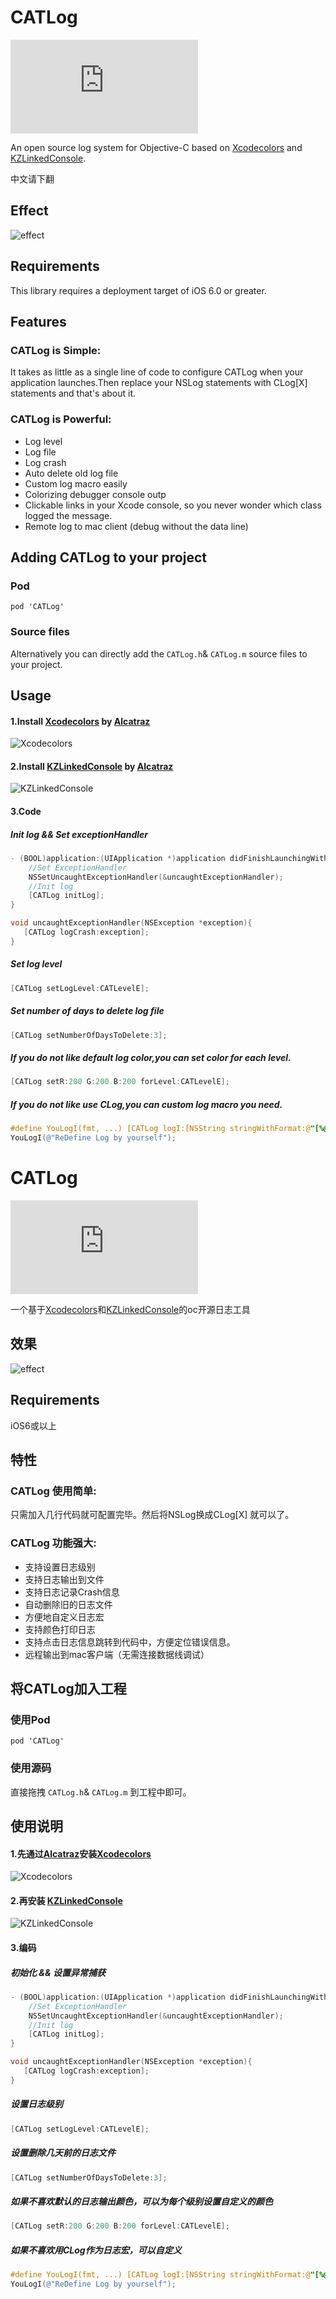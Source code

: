 # CATLog
[![Pod Version](https://github.com/CatchZeng/CATLog/blob/master/pod.pdf)](http://cocoadocs.org/docsets/CATLog/)


An open source log system for Objective-C based on [Xcodecolors](https://github.com/robbiehanson/XcodeColors) and [KZLinkedConsole](https://github.com/krzysztofzablocki/KZLinkedConsole).

中文请下翻

## Effect 
![effect](https://github.com/CatchZeng/CATLog/blob/master/CATLog.gif)

## Requirements
This library requires a deployment target of iOS 6.0 or greater.

## Features

### CATLog is Simple:

It takes as little as a single line of code to configure CATLog when your application launches.Then replace your NSLog statements with CLog[X] statements and that's about it.

### CATLog is Powerful:
- Log level
- Log file
- Log crash
- Auto delete old log file
- Custom log macro easily
- Colorizing debugger console outp 
- Clickable links in your Xcode console, so you never wonder which class logged the message.
- Remote log to mac client (debug without the data line)

## Adding CATLog to your project

### Pod

`pod 'CATLog'`

### Source files

Alternatively you can directly add the `CATLog.h`& `CATLog.m`  source files to your project.

## Usage

#### 1.Install [Xcodecolors](https://github.com/robbiehanson/XcodeColors) by [Alcatraz](https://github.com/alcatraz/Alcatraz)

![Xcodecolors](https://github.com/CatchZeng/CATLog/blob/master/xcodecolors.jpg)

#### 2.Install [KZLinkedConsole](https://github.com/krzysztofzablocki/KZLinkedConsole) by [Alcatraz](https://github.com/alcatraz/Alcatraz)

![KZLinkedConsole](https://github.com/CatchZeng/CATLog/blob/master/kzlinkedconsole.jpg)

#### 3.Code

##### Init log && Set exceptionHandler

```objective-c
- (BOOL)application:(UIApplication *)application didFinishLaunchingWithOptions:(NSDictionary *)launchOptions {
    //Set ExceptionHandler
    NSSetUncaughtExceptionHandler(&uncaughtExceptionHandler);
    //Init log
	[CATLog initLog];
}

void uncaughtExceptionHandler(NSException *exception){
   [CATLog logCrash:exception];
}
```
	
##### Set log level

```objective-c
[CATLog setLogLevel:CATLevelE];
```

##### Set number of days to delete log file

```objective-c
[CATLog setNumberOfDaysToDelete:3];
```

##### If you do not like default log color,you can set color for each level.

```objective-c
[CATLog setR:200 G:200 B:200 forLevel:CATLevelE];
```
    
##### If you do not like use CLog,you can custom log macro you need.

```objective-c
#define YouLogI(fmt, ...) [CATLog logI:[NSString stringWithFormat:@"[%@:%d] %s %@",[NSString stringWithFormat:@"%s",__FILE__].lastPathComponent,__LINE__,__func__,fmt],##__VA_ARGS__,@""];
YouLogI(@"ReDefine Log by yourself");
```    




# CATLog
[![Pod Version](https://github.com/CatchZeng/CATLog/blob/master/pod.pdf)](http://cocoadocs.org/docsets/CATLog/)

一个基于[Xcodecolors](https://github.com/robbiehanson/XcodeColors)和[KZLinkedConsole](https://github.com/krzysztofzablocki/KZLinkedConsole)的oc开源日志工具

## 效果 
![effect](https://github.com/CatchZeng/CATLog/blob/master/CATLog.gif)

## Requirements
iOS6或以上

## 特性

### CATLog 使用简单:
只需加入几行代码就可配置完毕。然后将NSLog换成CLog[X] 就可以了。

### CATLog 功能强大:
- 支持设置日志级别
- 支持日志输出到文件
- 支持日志记录Crash信息
- 自动删除旧的日志文件
- 方便地自定义日志宏
- 支持颜色打印日志
- 支持点击日志信息跳转到代码中，方便定位错误信息。
- 远程输出到mac客户端（无需连接数据线调试）

## 将CATLog加入工程

### 使用Pod

`pod 'CATLog'`

### 使用源码

直接拖拽 `CATLog.h`& `CATLog.m` 到工程中即可。

## 使用说明

#### 1.先通过[Alcatraz](https://github.com/alcatraz/Alcatraz)安装[Xcodecolors](https://github.com/robbiehanson/XcodeColors) 
![Xcodecolors](https://github.com/CatchZeng/CATLog/blob/master/xcodecolors.jpg)

#### 2.再安装 [KZLinkedConsole](https://github.com/krzysztofzablocki/KZLinkedConsole)
![KZLinkedConsole](https://github.com/CatchZeng/CATLog/blob/master/kzlinkedconsole.jpg)

#### 3.编码

##### 初始化 && 设置异常捕获

```objective-c
- (BOOL)application:(UIApplication *)application didFinishLaunchingWithOptions:(NSDictionary *)launchOptions {
    //Set ExceptionHandler
    NSSetUncaughtExceptionHandler(&uncaughtExceptionHandler);
    //Init log
	[CATLog initLog];
}

void uncaughtExceptionHandler(NSException *exception){
   [CATLog logCrash:exception];
}
```
	
##### 设置日志级别

```objective-c
[CATLog setLogLevel:CATLevelE];
```
##### 设置删除几天前的日志文件

```objective-c
[CATLog setNumberOfDaysToDelete:3];
```

##### 如果不喜欢默认的日志输出颜色，可以为每个级别设置自定义的颜色

```objective-c
[CATLog setR:200 G:200 B:200 forLevel:CATLevelE];
```

    
##### 如果不喜欢用CLog作为日志宏，可以自定义

```objective-c
#define YouLogI(fmt, ...) [CATLog logI:[NSString stringWithFormat:@"[%@:%d] %s %@",[NSString stringWithFormat:@"%s",__FILE__].lastPathComponent,__LINE__,__func__,fmt],##__VA_ARGS__,@""];               
YouLogI(@"ReDefine Log by yourself");
```    
